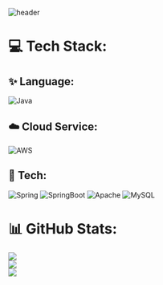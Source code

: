![header](https://capsule-render.vercel.app/api?type=wave&color=auto&height=300&section=header&text=welcome&fontSize=90)

# 💻 Tech Stack:
## ✨ Language:
![Java](https://img.shields.io/badge/java-%23ED8B00.svg?style=for-the-badge&logo=java&logoColor=white)
## ☁️ Cloud Service:
![AWS](https://img.shields.io/badge/AWS-%23FF9900.svg?style=for-the-badge&logo=amazon-aws&logoColor=white)  
## 🔨 Tech:
![Spring](https://img.shields.io/badge/spring-%236DB33F.svg?style=for-the-badge&logo=spring&logoColor=white)
![SpringBoot](https://img.shields.io/badge/springBoot-%236DB33F.svg?style=for-the-badge&logo=spring&logoColor=white)
![Apache](https://img.shields.io/badge/apache-%23D42029.svg?style=for-the-badge&logo=apache&logoColor=white)
![MySQL](https://img.shields.io/badge/mysql-%2300f.svg?style=for-the-badge&logo=mysql&logoColor=white) 



# 📊 GitHub Stats:
![](https://github-readme-stats-git-masterrstaa-rickstaa.vercel.app/api?username=ssjhan&theme=dark&hide_border=false&include_all_commits=true&count_private=true)<br/>
![](https://github-readme-streak-stats.herokuapp.com/?user=ssjhan&theme=dark&hide_border=false)<br/>
![](https://github-readme-stats-git-masterrstaa-rickstaa.vercel.app/api/top-langs/?username=ssjhan&theme=dark&hide_border=false&include_all_commits=true&count_private=false&layout=compact)

 
<!-- Proudly created with GPRM ( https://gprm.itsvg.in ) -->
